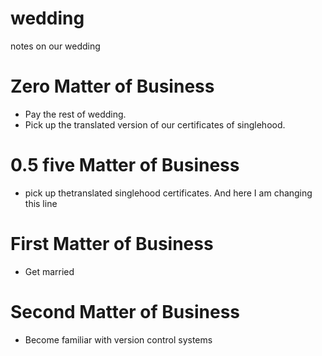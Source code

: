 # wedding
notes on our wedding

# Zero Matter of Business
- Pay the rest of wedding.
- Pick up the translated version of our certificates of singlehood.

# 0.5 five Matter of Business
- pick up thetranslated singlehood certificates. And here I am
  changing this line

# First Matter of Business
- Get married

# Second Matter of Business
- Become familiar with version control systems


